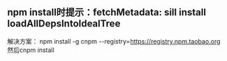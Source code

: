 ## npm install时提示：fetchMetadata: sill install loadAllDepsIntoIdealTree
解决方案：
npm install -g cnpm --registry=https://registry.npm.taobao.org
然后cnpm install
